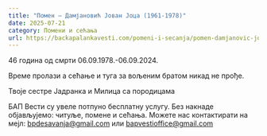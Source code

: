 ```yaml
---
title: "Помен – Дамјановић Јован Јоца (1961-1978)"
date: 2025-07-21
category: Помени и сећања
url: https://backapalankavesti.com/pomeni-i-secanja/pomen-damjanovic-jovan-joca-1961-1978/
---
```


46 година од смрти
06.09.1978.-06.09.2024.

Време пролази а сећање и туга за вољеним братом никад не прође.

Твоје сестре Јадранка и Милица са породицама

БАП Вести су увеле потпуно бесплатну услугу. Без накнаде објављујемо: читуље, помене и сећања. Можете нас контактирати на мејл: bpdesavanja@gmail.com или bapvestioffice@gmail.com
